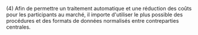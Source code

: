(4) Afin de permettre un traitement automatique et une réduction des coûts pour les participants au marché, il importe d'utiliser le plus possible des procédures et des formats de données normalisés entre contreparties centrales.